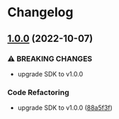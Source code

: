 # Changelog

## [1.0.0](https://github.com/mxenabled/path-facilities/compare/0.0.2...v1.0.0) (2022-10-07)


### ⚠ BREAKING CHANGES

* upgrade SDK to v1.0.0

### Code Refactoring

* upgrade SDK to v1.0.0 ([88a5f3f](https://github.com/mxenabled/path-facilities/commit/88a5f3f93b5f32bc25742a22641d62f0bc90c7a5))
